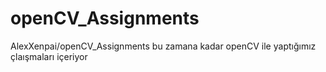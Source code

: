 # openCV_Assignments
AlexXenpai/openCV_Assignments
bu zamana kadar openCV ile yaptığımız çlaışmaları içeriyor
